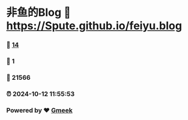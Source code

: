 # 非鱼的Blog :link: https://Spute.github.io/feiyu.blog 
### :page_facing_up: [14](https://Spute.github.io/feiyu.blog/tag.html) 
### :speech_balloon: 1 
### :hibiscus: 21566 
### :alarm_clock: 2024-10-12 11:55:53 
### Powered by :heart: [Gmeek](https://github.com/Meekdai/Gmeek)
